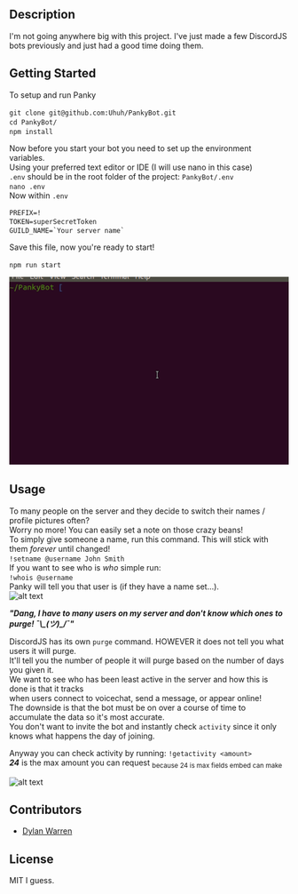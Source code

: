 ## Description

I'm not going anywhere big with this project. I've just made a few DiscordJS bots previously and just had a good time doing them.

## Getting Started

To setup and run Panky

`git clone git@github.com:Uhuh/PankyBot.git` <br >
`cd PankyBot/` <br >
`npm install` <br >

Now before you start your bot you need to set up the environment variables. <br >
Using your preferred text editor or IDE (I will use nano in this case) <br >
`.env` should be in the root folder of the project: `PankyBot/.env` <br >
`nano .env` <br >
Now within `.env` <br >
```
PREFIX=!
TOKEN=superSecretToken
GUILD_NAME=`Your server name`
```
Save this file, now you're ready to start!

`npm run start` <br >

![alt text](https://github.com/Uhuh/PankyBot/blob/master/extra/gif/start.gif)

## Usage

To many people on the server and they decide to switch their names / profile pictures often? <br>
Worry no more! You can easily set a note on those crazy beans! <br>
To simply give someone a name, run this command. This will stick with them _forever_ until changed! <br>
`!setname @username John Smith` <br>
If you want to see who is _who_ simple run: <br>
`!whois @username` <br>
Panky will tell you that user is (if they have a name set...). <br>
![alt text](https://cdn.discordapp.com/attachments/285627738772209685/471449870289338378/unknown.png) <br>

_**"Dang, I have to many users on my server and don't know which ones to purge! ¯\\\_(ツ)\_/¯"**_ <br>

DiscordJS has its own `purge` command. HOWEVER it does not tell you what users it will purge. <br>
It'll tell you the number of people it will purge based on the number of days you given it. <br>
We want to see who has been least active in the server and how this is done is that it tracks <br>
when users connect to voicechat, send a message, or appear online! <br>
The downside is that the bot must be on over a course of time to accumulate the data so it's most accurate. <br>
You don't want to invite the bot and instantly check `activity` since it only knows what happens the day of joining.

Anyway you can check activity by running: `!getactivity <amount>` <br>
_**24**_ is the max amount you can request <sub>because 24 is max fields embed can make</sub>

![alt text](https://cdn.discordapp.com/attachments/360637139664371713/471442741553922058/unknown.png)
## Contributors

- [Dylan Warren](https://github.com/Uhuh)

## License

MIT I guess.
